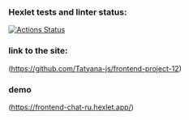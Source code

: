 ### Hexlet tests and linter status:
[![Actions Status](https://github.com/Tatyana-js/frontend-project-12/actions/workflows/hexlet-check.yml/badge.svg)](https://github.com/Tatyana-js/frontend-project-12/actions)

### link to the site:
(https://github.com/Tatyana-js/frontend-project-12)

### demo
(https://frontend-chat-ru.hexlet.app/)